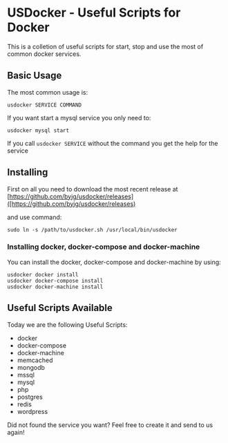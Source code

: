 # USDocker - Useful Scripts for Docker

This is a colletion of useful scripts for start, stop and use the most of common docker services. 

## Basic Usage

The most common usage is:

```
usdocker SERVICE COMMAND
```

If you want start a mysql service you only need to:

```
usdocker mysql start
```

If you call `usdocker SERVICE` without the command you get the help for the service

## Installing

First on all you need to download the most recent release at [https://github.com/byjg/usdocker/releases]([https://github.com/byjg/usdocker/releases)

and use command:

```
sudo ln -s /path/to/usdocker.sh /usr/local/bin/usdocker
```

### Installing docker, docker-compose and docker-machine

You can install the docker, docker-compose and docker-machine by using:

```
usdocker docker install
usdocker docker-compose install
usdocker docker-machine install
```

## Useful Scripts Available

Today we are the following Useful Scripts:
- docker
- docker-compose
- docker-machine
- memcached
- mongodb
- mssql
- mysql
- php
- postgres
- redis
- wordpress

Did not found the service you want? Feel free to create it and send to us again!

